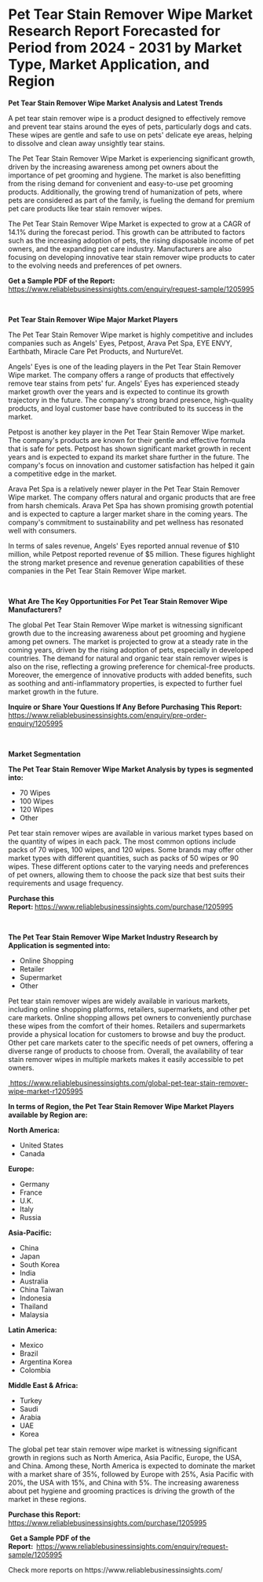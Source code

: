 <p><h1>Pet Tear Stain Remover Wipe Market Research Report Forecasted for Period from 2024 -  2031 by Market Type, Market Application, and Region</h1></p><p><strong>Pet Tear Stain Remover Wipe Market Analysis and Latest Trends</strong></p>
<p><p>A pet tear stain remover wipe is a product designed to effectively remove and prevent tear stains around the eyes of pets, particularly dogs and cats. These wipes are gentle and safe to use on pets' delicate eye areas, helping to dissolve and clean away unsightly tear stains.</p><p>The Pet Tear Stain Remover Wipe Market is experiencing significant growth, driven by the increasing awareness among pet owners about the importance of pet grooming and hygiene. The market is also benefitting from the rising demand for convenient and easy-to-use pet grooming products. Additionally, the growing trend of humanization of pets, where pets are considered as part of the family, is fueling the demand for premium pet care products like tear stain remover wipes.</p><p>The Pet Tear Stain Remover Wipe Market is expected to grow at a CAGR of 14.1% during the forecast period. This growth can be attributed to factors such as the increasing adoption of pets, the rising disposable income of pet owners, and the expanding pet care industry. Manufacturers are also focusing on developing innovative tear stain remover wipe products to cater to the evolving needs and preferences of pet owners.</p></p>
<p><strong>Get a Sample PDF of the Report:&nbsp;</strong> <a href="https://www.reliablebusinessinsights.com/enquiry/request-sample/1205995">https://www.reliablebusinessinsights.com/enquiry/request-sample/1205995</a></p>
<p>&nbsp;</p>
<p><strong>Pet Tear Stain Remover Wipe Major Market Players</strong></p>
<p><p>The Pet Tear Stain Remover Wipe market is highly competitive and includes companies such as Angels' Eyes, Petpost, Arava Pet Spa, EYE ENVY, Earthbath, Miracle Care Pet Products, and NurtureVet.</p><p>Angels' Eyes is one of the leading players in the Pet Tear Stain Remover Wipe market. The company offers a range of products that effectively remove tear stains from pets' fur. Angels' Eyes has experienced steady market growth over the years and is expected to continue its growth trajectory in the future. The company's strong brand presence, high-quality products, and loyal customer base have contributed to its success in the market.</p><p>Petpost is another key player in the Pet Tear Stain Remover Wipe market. The company's products are known for their gentle and effective formula that is safe for pets. Petpost has shown significant market growth in recent years and is expected to expand its market share further in the future. The company's focus on innovation and customer satisfaction has helped it gain a competitive edge in the market.</p><p>Arava Pet Spa is a relatively newer player in the Pet Tear Stain Remover Wipe market. The company offers natural and organic products that are free from harsh chemicals. Arava Pet Spa has shown promising growth potential and is expected to capture a larger market share in the coming years. The company's commitment to sustainability and pet wellness has resonated well with consumers.</p><p>In terms of sales revenue, Angels' Eyes reported annual revenue of $10 million, while Petpost reported revenue of $5 million. These figures highlight the strong market presence and revenue generation capabilities of these companies in the Pet Tear Stain Remover Wipe market.</p></p>
<p>&nbsp;</p>
<p><strong>What Are The Key Opportunities For Pet Tear Stain Remover Wipe Manufacturers?</strong></p>
<p><p>The global Pet Tear Stain Remover Wipe market is witnessing significant growth due to the increasing awareness about pet grooming and hygiene among pet owners. The market is projected to grow at a steady rate in the coming years, driven by the rising adoption of pets, especially in developed countries. The demand for natural and organic tear stain remover wipes is also on the rise, reflecting a growing preference for chemical-free products. Moreover, the emergence of innovative products with added benefits, such as soothing and anti-inflammatory properties, is expected to further fuel market growth in the future.</p></p>
<p><strong>Inquire or Share Your Questions If Any Before Purchasing This Report:</strong> <a href="https://www.reliablebusinessinsights.com/enquiry/pre-order-enquiry/1205995">https://www.reliablebusinessinsights.com/enquiry/pre-order-enquiry/1205995</a></p>
<p>&nbsp;</p>
<p><strong>Market Segmentation</strong></p>
<p><strong>The Pet Tear Stain Remover Wipe Market Analysis by types is segmented into:</strong></p>
<p><ul><li>70 Wipes</li><li>100 Wipes</li><li>120 Wipes</li><li>Other</li></ul></p>
<p><p>Pet tear stain remover wipes are available in various market types based on the quantity of wipes in each pack. The most common options include packs of 70 wipes, 100 wipes, and 120 wipes. Some brands may offer other market types with different quantities, such as packs of 50 wipes or 90 wipes. These different options cater to the varying needs and preferences of pet owners, allowing them to choose the pack size that best suits their requirements and usage frequency.</p></p>
<p><strong>Purchase this Report:&nbsp;</strong><a href="https://www.reliablebusinessinsights.com/purchase/1205995">https://www.reliablebusinessinsights.com/purchase/1205995</a></p>
<p>&nbsp;</p>
<p><strong>The Pet Tear Stain Remover Wipe Market Industry Research by Application is segmented into:</strong></p>
<p><ul><li>Online Shopping</li><li>Retailer</li><li>Supermarket</li><li>Other</li></ul></p>
<p><p>Pet tear stain remover wipes are widely available in various markets, including online shopping platforms, retailers, supermarkets, and other pet care markets. Online shopping allows pet owners to conveniently purchase these wipes from the comfort of their homes. Retailers and supermarkets provide a physical location for customers to browse and buy the product. Other pet care markets cater to the specific needs of pet owners, offering a diverse range of products to choose from. Overall, the availability of tear stain remover wipes in multiple markets makes it easily accessible to pet owners.</p></p>
<p><a href="https://www.reliablebusinessinsights.com/global-pet-tear-stain-remover-wipe-market-r1205995">&nbsp;https://www.reliablebusinessinsights.com/global-pet-tear-stain-remover-wipe-market-r1205995</a></p>
<p><strong>In terms of Region, the Pet Tear Stain Remover Wipe Market Players available by Region are:</strong></p>
<p>
    <p> <strong> North America: </strong>
        <ul>
            <li>United States</li>
            <li>Canada</li>
        </ul>
        </p> 
    <p> <strong> Europe: </strong>
        <ul>
            <li>Germany</li>
            <li>France</li>
            <li>U.K.</li>
            <li>Italy</li>
            <li>Russia</li>
        </ul>
        </p> 
    <p> <strong> Asia-Pacific: </strong>
        <ul>
            <li>China</li>
            <li>Japan</li>
            <li>South Korea</li>
            <li>India</li>
            <li>Australia</li>
            <li>China Taiwan</li>
            <li>Indonesia</li>
            <li>Thailand</li>
            <li>Malaysia</li>
        </ul>
        </p> 
    <p> <strong> Latin America: </strong>
        <ul>
            <li>Mexico</li>
            <li>Brazil</li>
            <li>Argentina Korea</li>
            <li>Colombia</li>
        </ul>
        </p> 
    <p> <strong> Middle East & Africa: </strong>
        <ul>
            <li>Turkey</li>
            <li>Saudi</li>
            <li>Arabia</li>
            <li>UAE</li>
            <li>Korea</li>
        </ul>
    </p>
    </p>
<p><p>The global pet tear stain remover wipe market is witnessing significant growth in regions such as North America, Asia Pacific, Europe, the USA, and China. Among these, North America is expected to dominate the market with a market share of 35%, followed by Europe with 25%, Asia Pacific with 20%, the USA with 15%, and China with 5%. The increasing awareness about pet hygiene and grooming practices is driving the growth of the market in these regions.</p></p>
<p><strong>Purchase this Report: </strong><a href="https://www.reliablebusinessinsights.com/purchase/1205995">https://www.reliablebusinessinsights.com/purchase/1205995</a></p>
<p>&nbsp;<strong>Get a Sample PDF of the Report:&nbsp;&nbsp;</strong><a href="https://www.reliablebusinessinsights.com/enquiry/request-sample/1205995">https://www.reliablebusinessinsights.com/enquiry/request-sample/1205995</a></p>
<p><strong></strong></p>
<p>Check more reports on https://www.reliablebusinessinsights.com/</p>